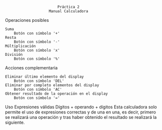                             Práctica 2
                        Manual Calculadora 

Operaciones posibles

    Suma 
        Botón con símbolo '+'
    Resta
        Botón con símbolo '-' 
    Múltiplicación
        Botón con símbolo 'x'
    División
        Botón con símbolo '%'

Acciones complementaria

    Eliminar último elemento del display
        Botón con símbolo 'DEL'
    Eliminar por completo elementos del display
        Botón con símbolo 'AC'
    Obtener resultado de la operación en el display
        Botón con símbolo '='

Uso
    Expresiones válidas
        Dígitos + operando + dígitos
    Esta calculadora solo permite el uso de expresiones correctas y de una en una,
    es decir, primero se realizará una operación y tras haber obtenido el resultado se realizará la siguiente.
    